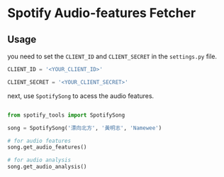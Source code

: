 # Spotify Audio-features Fetcher


## Usage

you need to set the `CLIENT_ID` and `CLIENT_SECRET` in the `settings.py` file.

```python
CLIENT_ID = '<YOUR_CLIENT_ID>'

CLIENT_SECRET = '<YOUR_CLIENT_SECRET>'
```

next, use `SpotifySong` to acess the audio features.

```python

from spotify_tools import SpotifySong

song = SpotifySong('漂向北方', '黃明志', 'Namewee')

# for audio features
song.get_audio_features()

# for audio analysis
song.get_audio_analysis()

```